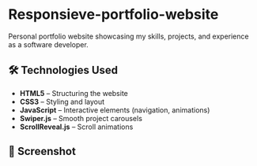 # Responsieve-portfolio-website
Personal portfolio website showcasing my skills, projects, and experience as a software developer.

## 🛠️ Technologies Used  
- **HTML5** – Structuring the website  
- **CSS3** – Styling and layout  
- **JavaScript** – Interactive elements (navigation, animations)  
- **Swiper.js** – Smooth project carousels  
- **ScrollReveal.js** – Scroll animations  

## 📸 Screenshot  